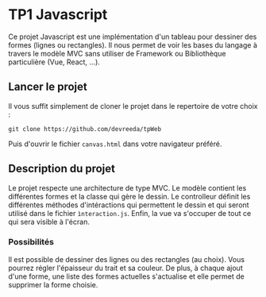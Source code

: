 # TP1 Javascript

Ce projet Javascript est une implémentation d'un tableau pour dessiner des formes (lignes ou rectangles). Il nous permet de voir les bases du langage à travers le modèle MVC sans utiliser de Framework ou Bibliothèque particulière (Vue, React, ...).

## Lancer le projet

Il vous suffit simplement de cloner le projet dans le repertoire de votre choix :

```
git clone https://github.com/devreeda/tpWeb
```

Puis d'ouvrir le fichier `canvas.html` dans votre navigateur préféré.

## Description du projet

Le projet respecte une architecture de type MVC. Le modèle contient les différentes formes et la classe qui gère le dessin. Le controlleur définit les différentes méthodes d'intéractions qui permettent le dessin et qui seront utilisé dans le fichier `ìnteraction.js`. Enfin, la vue va s'occuper de tout ce qui sera visible à l'écran.

### Possibilités

Il est possible de dessiner des lignes ou des rectangles (au choix). Vous pourrez régler l'épaisseur du trait et sa couleur. De plus, à chaque ajout d'une forme, une liste des formes actuelles s'actualise et elle permet de supprimer la forme choisie.
